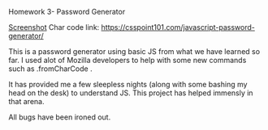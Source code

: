 Homework 3- Password Generator

[Screenshot]()
Char code link: https://csspoint101.com/javascript-password-generator/

This is a password generator using basic JS from what we have learned so far. I used alot of Mozilla developers to help with some new commands such as .fromCharCode . 

It has provided me a few sleepless nights (along with some bashing my head on the desk) to understand JS. This project has helped immensly in that arena.

All bugs have been ironed out. 

